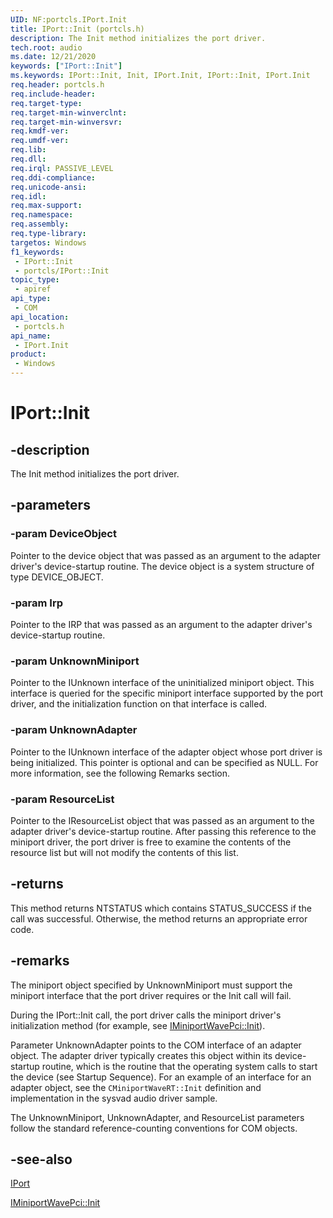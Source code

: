 ```yaml
---
UID: NF:portcls.IPort.Init
title: IPort::Init (portcls.h)
description: The Init method initializes the port driver.
tech.root: audio
ms.date: 12/21/2020
keywords: ["IPort::Init"]
ms.keywords: IPort::Init, Init, IPort.Init, IPort::Init, IPort.Init
req.header: portcls.h
req.include-header: 
req.target-type: 
req.target-min-winverclnt: 
req.target-min-winversvr: 
req.kmdf-ver: 
req.umdf-ver: 
req.lib: 
req.dll: 
req.irql: PASSIVE_LEVEL
req.ddi-compliance: 
req.unicode-ansi: 
req.idl: 
req.max-support: 
req.namespace: 
req.assembly: 
req.type-library: 
targetos: Windows
f1_keywords:
 - IPort::Init
 - portcls/IPort::Init
topic_type:
 - apiref
api_type:
 - COM
api_location:
 - portcls.h
api_name:
 - IPort.Init
product:
 - Windows
---
```


# IPort::Init


## -description

The Init method initializes the port driver.

## -parameters

### -param DeviceObject

Pointer to the device object that was passed as an argument to the adapter driver's device-startup routine. The device object is a system structure of type DEVICE_OBJECT.

### -param Irp

Pointer to the IRP that was passed as an argument to the adapter driver's device-startup routine.

### -param UnknownMiniport

Pointer to the IUnknown interface of the uninitialized miniport object. This interface is queried for the specific miniport interface supported by the port driver, and the initialization function on that interface is called.

### -param UnknownAdapter

Pointer to the IUnknown interface of the adapter object whose port driver is being initialized. This pointer is optional and can be specified as NULL. For more information, see the following Remarks section.

### -param ResourceList

Pointer to the IResourceList object that was passed as an argument to the adapter driver's device-startup routine. After passing this reference to the miniport driver, the port driver is free to examine the contents of the resource list but will not modify the contents of this list.

## -returns

This method returns NTSTATUS which contains STATUS_SUCCESS if the call was successful. Otherwise, the method returns an appropriate error code.

## -remarks

The miniport object specified by UnknownMiniport must support the miniport interface that the port driver requires or the Init call will fail.

During the IPort::Init call, the port driver calls the miniport driver's initialization method (for example, see [IMiniportWavePci::Init](nf-portcls-iminiportwavepci-init.md)).

Parameter UnknownAdapter points to the COM interface of an adapter object. The adapter driver typically creates this object within its device-startup routine, which is the routine that the operating system calls to start the device (see Startup Sequence). For an example of an interface for an adapter object, see the `CMiniportWaveRT::Init` definition and implementation in the sysvad audio driver sample.

The UnknownMiniport, UnknownAdapter, and ResourceList parameters follow the standard reference-counting conventions for COM objects.

## -see-also

[IPort](nn-portcls-iport.md)

[IMiniportWavePci::Init](nf-portcls-iminiportwavepci-init.md)

